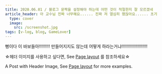 ```yaml
---
title: 2020.06.01 / 블로그 문짝을 설정해야 하는데 어떤 것이 적절한지 잘 모르겠네
article_header: 아 교수님 진짜 너무해요...... 진짜 저 열심히 했잖아요...... 초기 설정이라도 조금 알려주세요.......하... 흑흑
  type: cover
  image: 
    src: /screenshot.jpg
tags: [v-log, blog, GameLover]
---
```


뻥이다 이 바보들아!!!!!!!!! 만들어지지도 않는데 어떻게 하라는거냐!!!!!!!!!!!!!!!!!!!!! 


☆헤더 이미지를 사용하고 싶다면, See [Page layout](https://tianqi.name/jekyll-TeXt-theme/samples.html#page-layout) 를 참조하세요☆

A Post with Header Image, See [Page layout](https://tianqi.name/jekyll-TeXt-theme/samples.html#page-layout) for more examples.

<!--more-->

